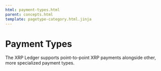 ```yaml
---
html: payment-types.html
parent: concepts.html
template: pagetype-category.html.jinja
---
```

# Payment Types
The XRP Ledger supports point-to-point XRP payments alongside other, more specialized payment types.